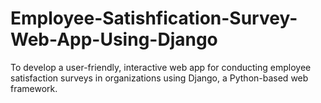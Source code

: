# Employee-Satishfication-Survey-Web-App-Using-Django
To develop a user-friendly, interactive web app for conducting employee satisfaction surveys in organizations using Django, a Python-based web framework.
